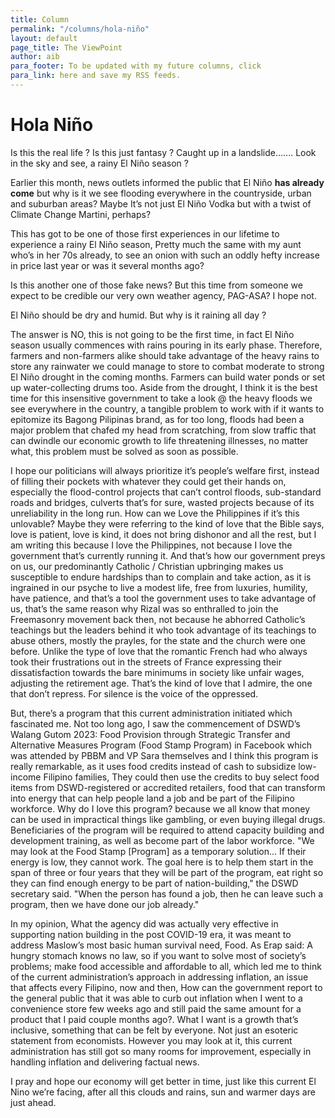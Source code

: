 ```yaml
---
title: Column
permalink: "/columns/hola-niño"
layout: default
page_title: The ViewPoint
author: aib
para_footer: To be updated with my future columns, click
para_link: here and save my RSS feeds.
---
```


# **Hola Niño**

Is this the real life ? Is this just fantasy ? Caught up in a landslide....... Look in the sky and see,  a rainy El Niño season ? 

Earlier this month, news outlets informed the public that El Niño **has already come** but why is it we see flooding everywhere in the countryside, urban and suburban areas? Maybe It’s not just El Niño Vodka but with a twist of Climate Change Martini, perhaps?  


This has got to be one of those first experiences in our lifetime to experience a rainy El Niño season, Pretty much the same with my aunt who’s in her 70s already, to see an onion with such an oddly hefty increase in price last year or was it several months ago? 

Is this another one of those fake news? But this time from someone we expect to be credible our very own weather agency, PAG-ASA? I hope not.


El Niño should be dry and humid. But why is it raining all day ? 

The answer is NO, this is not going to be the first time, in fact El Niño season usually commences with rains pouring in its early phase.  Therefore, farmers and non-farmers alike should take advantage of the heavy rains to store any rainwater we could manage to store to combat moderate to strong El Niño drought in the coming months.   Farmers can build water ponds or set up water-collecting drums too.   Aside from the drought, I think it is the best time for this insensitive government to take a look @ the heavy floods we see everywhere in the country, a tangible problem to work with if it wants to epitomize its Bagong Pilipinas brand, as for too long, floods had been a major problem that chafed my head from scratching, from slow traffic that can dwindle our economic growth to life threatening illnesses, no matter what, this problem must be solved as soon as possible. 


I hope our politicians will always prioritize it’s people’s welfare first, instead of filling their pockets with whatever they could get their hands on, especially the flood-control projects that can’t control floods, sub-standard roads and bridges, culverts that’s for sure, wasted projects because of its unreliability in the long run.  How can we Love the Philippines if it’s this unlovable?  Maybe they were referring to the kind of love that the Bible says, love is patient, love is kind, it does not bring dishonor and all the rest, but I am writing this because I love the Philippines,  not because I love the government that’s currently running it.  And that’s how our government preys on us, our predominantly Catholic / Christian upbringing makes us susceptible to endure hardships than to complain and take action, as it is ingrained in our psyche to live a modest life, free from luxuries, humility, have patience, and that’s a tool the government uses to take advantage of us, that’s the same reason why Rizal was so enthralled to join the Freemasonry movement back then, not because he abhorred Catholic’s teachings but the leaders behind it who took advantage of its teachings to abuse others, mostly the prayles, for the state and the church were one before.  Unlike the type of love that the romantic French had who always took their frustrations out in the streets of France expressing their dissatisfaction towards the bare minimums in society like unfair wages, adjusting the retirement age.  That’s the kind of love that I admire, the one that don’t repress.  For silence is the voice of the oppressed.



But, there’s a program that this current administration initiated which fascinated me. Not too long ago, I saw the commencement of DSWD’s Walang Gutom 2023: Food Provision through Strategic Transfer and Alternative Measures Program (Food Stamp Program) in Facebook which was attended by PBBM and VP Sara themselves and I think this program is really remarkable, as it uses food credits instead of cash to subsidize low-income Filipino families, They could then use the credits to buy select food items from DSWD-registered or accredited retailers, food that can transform into energy that can help people land a job and be part of the Filipino workforce. Why do I love this program? because we all know that money can be used in impractical things like gambling, or even buying illegal drugs.  Beneficiaries of the program will be required to attend capacity building and development training, as well as become part of the labor workforce. "We may look at the Food Stamp [Program] as a temporary solution... If their energy is low, they cannot work. The goal here is to help them start in the span of three or four years that they will be part of the program, eat right so they can find enough energy to be part of nation-building," the DSWD secretary said. "When the person has found a job, then he can leave such a program, then we have done our job already."


In my opinion, What the agency did was actually very effective in supporting nation building in the post COVID-19 era, it was meant to address Maslow’s most basic human survival need, Food. As Erap said: A hungry stomach knows no law, so if you want to solve most of society’s problems; make food accessible and affordable to all, which led me to think of the current administration’s approach in addressing inflation, an issue that affects every Filipino, now and then, How can the government report to the general public that it was able to curb out inflation when I went to a convenience store few weeks ago and still paid the same amount for a product that I paid couple months ago?.  What I want is a growth that’s inclusive, something that can be felt by everyone. Not just an esoteric statement from economists. However you may look at it, this current administration has still got so many rooms for improvement, especially in handling inflation and delivering factual news. 


I pray and hope our economy will get better in time, just like this current El Nino we’re facing, after all this clouds and rains, sun and warmer days are just ahead.

